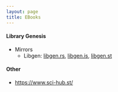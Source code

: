 ```yaml
---
layout: page
title: EBooks
---
```

#### Library Genesis
* Mirrors
  * Libgen: [libgen.rs](http://libgen.rs/), [libgen.is](http://libgen.is/), [libgen.st](http://libgen.st/) 

#### Other
* https://www.sci-hub.st/